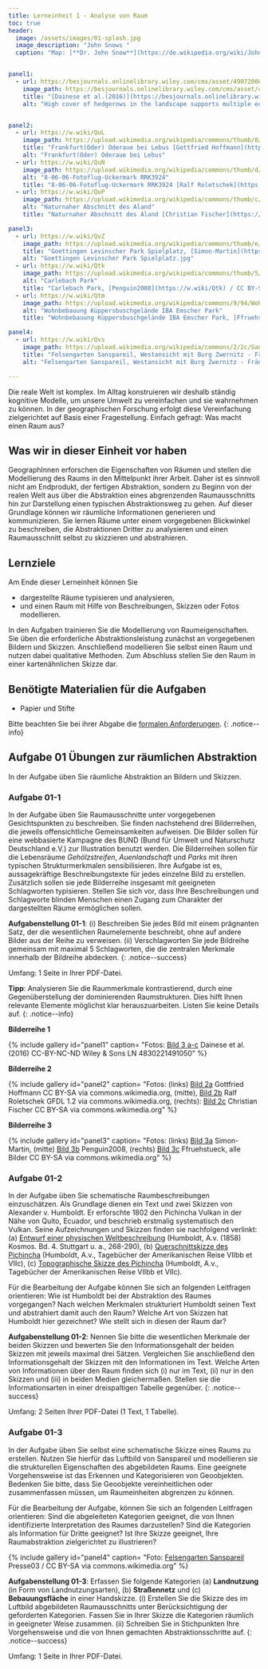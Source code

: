 ```yaml
---
title: Lerneinheit 1 - Analyse von Raum
toc: true
header:
  image: /assets/images/01-splash.jpg
  image_description: "John Snows "
  caption: "Map: [**Dr. John Snow**](https://de.wikipedia.org/wiki/John_Snow_(Mediziner)) [Wellcome Library via wikimedia](https://w.wiki/QtV)"


panel1:  
  - url: https://besjournals.onlinelibrary.wiley.com/cms/asset/49072000-0c42-42a2-b925-a34d2cd4f6e4/
    image_path: https://besjournals.onlinelibrary.wiley.com/cms/asset/49072000-0c42-42a2-b925-a34d2cd4f6e4/jpe12747-fig-0001-m.jpg
    title: "[Dainese et al.(2016)](https://besjournals.onlinelibrary.wiley.com/cms/asset/49072000-0c42-42a2-b925-a34d2cd4f6e4/jpe12747-fig-0001-m.jpg), High cover of hedgerows in the landscape supports multiple ecosystem services in Mediterranean cereal fields"
    alt: "High cover of hedgerows in the landscape supports multiple ecosystem services in Mediterranean cereal fields"


panel2:  
  - url: https://w.wiki/QuL
    image_path: https://upload.wikimedia.org/wikipedia/commons/thumb/0/0d/Frankfurt%28Oder%29_Oderaue_bei_Lebus_-_panoramio.jpg/1280px-Frankfurt%28Oder%29_Oderaue_bei_Lebus_-_panoramio.jpg
    title: "Frankfurt(Oder) Oderaue bei Lebus [Gottfried Hoffmann](https://w.wiki/QuL) / CC-BY via commons.wikimedia.org"
    alt: "Frankfurt(Oder) Oderaue bei Lebus"
  - url: https://w.wiki/QuN  
    image_path: https://upload.wikimedia.org/wikipedia/commons/thumb/d/d5/18-06-06-Fotoflug-Uckermark_RRK3924.jpg/1280px-18-06-06-Fotoflug-Uckermark_RRK3924.jpg  
    alt: "8-06-06-Fotoflug-Uckermark RRK3924"
    title: "8-06-06-Fotoflug-Uckermark RRK3924 [Ralf Roletschek](https://w.wiki/QuN) / GFDL 1.2  via commons.wikimedia.org"
  - url: https://w.wiki/QuP    
    image_path: https://upload.wikimedia.org/wikipedia/commons/thumb/c/c0/AlandFloodplain.jpg/1280px-AlandFloodplain.jpg
    alt: "Naturnaher Abschnitt des Aland"
    title: "Naturnaher Abschnitt des Aland [Christian Fischer](https://w.wiki/QuP) / CC BY-SA via commons.wikimedia.org"

panel3:
  - url: https://w.wiki/QvZ
    image_path: https://upload.wikimedia.org/wikipedia/commons/thumb/e/eb/Goettingen_Levinscher_Park_Spielplatz.jpg/1280px-Goettingen_Levinscher_Park_Spielplatz.jpg
    title: "Goettingen Levinscher Park Spielplatz, [Simon-Martin](https://w.wiki/Qtm) / CC BY-SA via commons.wikimedia.org"
    alt: "Goettingen Levinscher Park Spielplatz.jpg"
  - url: https://w.wiki/Qtk
    image_path: https://upload.wikimedia.org/wikipedia/commons/thumb/5/57/Carlebach_Park_HSST.jpg/320px-Carlebach_Park_HSST.jpg  
    alt: "Carlebach Park"
    title: "Carlebach Park, [Penguin2008](https://w.wiki/Qtk) / CC BY-SA via commons.wikimedia.org"
  - url: https://w.wiki/Qtm
    image_path: https://upload.wikimedia.org/wikipedia/commons/9/94/Wohnbebauung_K%C3%BCppersbuschgel%C3%A4nde_IBA_Emscher_Park%2C_Gelsenkirchen%2C_Szyszkowitz-Kowalski.jpg
    alt: "Wohnbebauung Küppersbuschgelände IBA Emscher Park"
    title: "Wohnbebauung Küppersbuschgelände IBA Emscher Park, [Ffruehstueck](https://w.wiki/Qtm) / CC BY-SA via commons.wikimedia.org"

panel4:  
  - url: https://w.wiki/Qvs
    image_path: https://upload.wikimedia.org/wikipedia/commons/2/2c/Sanspareil_Luftbild_West.jpg
    title: "Felsengarten Sanspareil, Westansicht mit Burg Zwernitz - Fränkische Schweiz, Bayern, [Presse03](https://w.wiki/Qvs) / CC BY-SA via commons.wikimedia.org"
    alt: "Felsengarten Sanspareil, Westansicht mit Burg Zwernitz - Fränkische Schweiz, Bayern"

---
```




Die reale Welt ist komplex. Im Alltag konstruieren wir deshalb ständig kognitive Modelle, um unsere Umwelt zu vereinfachen und sie wahrnehmen zu können. In der geographischen Forschung erfolgt diese Vereinfachung zielgerichtet auf Basis einer Fragestellung. Einfach gefragt: Was macht einen Raum aus?

<!--more-->

## Was wir in dieser Einheit vor haben
GeographInnen erforschen die Eigenschaften von Räumen und stellen die Modellierung des Raums in den Mittelpunkt ihrer Arbeit. Daher ist es sinnvoll nicht am Endprodukt, der fertigen Abstraktion, sondern zu Beginn von der realen Welt aus über die Abstraktion eines abgrenzenden Raumausschnitts hin zur Darstellung einen typischen Abstraktionsweg zu gehen. Auf dieser Grundlage können wir räumliche Informationen generieren und kommunizieren. Sie lernen Räume unter einem vorgegebenen Blickwinkel zu beschreiben, die Abstraktionen Dritter zu analysieren und einen Raumausschnitt selbst zu skizzieren und abstrahieren. 

## Lernziele
Am Ende dieser Lerneinheit können Sie
* dargestellte Räume typisieren und analysieren,
* und einen Raum mit Hilfe von Beschreibungen, Skizzen oder Fotos modellieren.

In den Aufgaben trainieren Sie die Modellierung von Raumeigenschaften. Sie üben die erforderliche Abstraktionsleistung zunächst an vorgegebenen Bildern und Skizzen. Anschließend modellieren Sie selbst einen Raum und nutzen dabei qualitative Methoden. Zum Abschluss stellen Sie den Raum in einer kartenähnlichen Skizze dar.

## Benötigte Materialien für die Aufgaben
* Papier und Stifte




Bitte beachten Sie bei ihrer Abgabe die [formalen Anforderungen](https://gisma-courses.github.io/bsc-geoinfo-basic/unit00/unit00-03_assignments.html#formale-anforderungen).
{: .notice--info}



## Aufgabe 01 Übungen zur räumlichen Abstraktion
In der Aufgabe üben Sie räumliche Abstraktion an Bildern und Skizzen.

### Aufgabe 01-1
In der Aufgabe üben Sie Raumausschnitte unter vorgegebenen Gesichtspunkten zu beschreiben. Sie finden nachstehend drei Bilderreihen, die jeweils offensichtliche Gemeinsamkeiten aufweisen. Die Bilder sollen für eine webbasierte Kampagne des BUND (Bund für Umwelt und Naturschutz Deutschland e.V.) zur Illustration benutzt werden. Die Bilderreihen sollen für die Lebensräume *Gehölzstreifen*, *Auenlandschaft* und *Parks* mit ihren typischen Strukturmerkmalen sensibilisieren. Ihre Aufgabe ist es, aussagekräftige Beschreibungstexte für jedes einzelne Bild zu erstellen. Zusätzlich sollen sie jede Bilderreihe insgesamt mit geeigneten Schlagworten typisieren. Stellen Sie sich vor, dass Ihre Beschreibungen und Schlagworte blinden Menschen einen Zugang zum Charakter der dargestellten Räume ermöglichen sollen.

**Aufgabenstellung 01-1**: (i) Beschreiben Sie jedes Bild mit einem prägnanten Satz, der die wesentlichen Raumelemente beschreibt, ohne auf andere Bilder aus der Reihe zu verweisen. (ii) Verschlagworten Sie jede Bildreihe gemeinsam mit maximal 5 Schlagworten, die die zentralen Merkmale innerhalb der Bildreihe abdecken.
{: .notice--success}

Umfang: 1 Seite in Ihrer PDF-Datei.

**Tipp**: Analysieren Sie die Raummerkmale kontrastierend, durch eine Gegenüberstellung der dominierenden Raumstrukturen. Dies hilft Ihnen relevante Elemente möglichst klar herauszuarbeiten. Listen Sie keine Details auf.
{: .notice--info}


**Bilderreihe 1**

{% include gallery id="panel1"  caption= "Fotos: [Bild 3 a-c](https://besjournals.onlinelibrary.wiley.com/cms/asset/49072000-0c42-42a2-b925-a34d2cd4f6e4/jpe12747-fig-0001-m.jpg) Dainese et al. (2016) CC-BY-NC-ND Wiley & Sons LN 4830221491050" %}


**Bilderreihe 2**

{% include gallery id="panel2"  caption= "Fotos: (links) [Bild 2a](https://w.wiki/QuL) Gottfried Hoffmann CC BY-SA via commons.wikimedia.org, (mitte), [Bild 2b](https://w.wiki/QuN) Ralf Roletschek GFDL 1.2 via commons.wikimedia.org, (rechts): [Bild 2c](https://w.wiki/QuP) Christian Fischer CC BY-SA via commons.wikimedia.org" %}

**Bilderreihe 3**


{% include gallery id="panel3"  caption= "Fotos: (links) [Bild 3a](https://w.wiki/Qtj) Simon-Martin, (mitte) [Bild 3b](https://w.wiki/Qtk) Penguin2008, (rechts) [Bild 3c](https://w.wiki/Qtm) Ffruehstueck, alle Bilder CC BY-SA via commons.wikimedia.org" %}




### Aufgabe 01-2
In der Aufgabe üben Sie schematische Raumbeschreibungen einzuschätzen. Als Grundlage dienen ein Text und zwei Skizzen von Alexander v. Humboldt. Er erforschte 1802 den Pichincha Vulkan in der Nähe von Quito, Ecuador, und beschrieb erstmalig systematisch den Vulkan. Seine Aufzeichnungen und Skizzen finden sie nachfolgend verlinkt: (a) [Entwurf einer physischen Weltbeschreibung](http://www.deutschestextarchiv.de/book/view/humboldt_kosmos04_1858?p=273) (Humboldt, A.v. (1858) Kosmos. Bd. 4. Stuttgart u. a., 268-290), (b) [Querschnittskizze des Pichincha](https://digital.staatsbibliothek-berlin.de/werkansicht?PPN=PPN779884310&PHYSID=PHYS_0806&view=overview-toc&DMDID=DMDLOG_0001) (Humboldt, A.v., Tagebücher der Amerikanischen Reise VIIbb et VIIc), (c) [Topographische Skizze des Pichincha](https://digital.staatsbibliothek-berlin.de/werkansicht?PPN=PPN779884310&PHYSID=PHYS_0820&view=overview-toc&DMDID=DMDLOG_0001) (Humboldt, A.v., Tagebücher der Amerikanischen Reise VIIbb et VIIc).

Für die Bearbeitung der Aufgabe können Sie sich an folgenden Leitfragen orientieren: Wie ist Humboldt bei der Abstraktion des Raumes vorgegangen? Nach welchen Merkmalen strukturiert Humboldt seinen Text und abstrahiert damit auch den Raum? Welche Art von Skizzen hat Humboldt hier gezeichnet? Wie stellt sich in diesen der Raum dar?

**Aufgabenstellung 01-2**: Nennen Sie bitte die wesentlichen Merkmale der beiden Skizzen und bewerten Sie den Informationsgehalt der beiden Skizzen mit jeweils maximal drei Sätzen. Vergleichen Sie anschließend den Informationsgehalt der Skizzen mit den Informationen im Text. Welche Arten von Informationen über den Raum finden sich (i) nur im Text, (ii) nur in den Skizzen und (iii) in beiden Medien gleichermaßen. Stellen sie die Informationsarten in einer dreispaltigen Tabelle gegenüber.
{: .notice--success}

Umfang: 2 Seiten Ihrer PDF-Datei (1 Text, 1 Tabelle).


### Aufgabe 01-3
In der Aufgabe üben Sie selbst eine schematische Skizze eines Raums zu erstellen. Nutzen Sie hierfür das Luftbild von Sanspareil und modellieren sie die strukturellen Eigenschaften des abgebildeten Raums. Eine geeignete Vorgehensweise ist das Erkennen und Kategorisieren von Geoobjekten. Bedenken Sie bitte, dass Sie Geoobjekte vereinheitlichen oder zusammenfassen müssen, um Raumeinheiten abgrenzen zu können.

Für die Bearbeitung der Aufgabe, können Sie sich an folgenden Leitfragen orientieren: Sind die abgeleiteten Kategorien geeignet, die von Ihnen identifizierte Interpretation des Raumes darzustellen? Sind die Kategorien als Information für Dritte geeignet? Ist Ihre Skizze geeignet, Ihre Raumabstraktion zielgerichtet zu illustrieren?



{% include gallery id="panel4"  caption= "Foto: [Felsengarten Sanspareil](https://w.wiki/Qvt) Presse03 / CC BY-SA via commons.wikimedia.org" %}




**Aufgabenstellung 01-3**: Erfassen Sie folgende Kategorien (a) **Landnutzung** (in Form von Landnutzungsarten), (b) **Straßennetz** und (c) **Bebauungsfläche** in einer Handskizze.
(i) Erstellen Sie die Skizze des im Luftbild abgebildeten Raumausschnitts unter Berücksichtigung der geforderten Kategorien. Fassen Sie in Ihrer Skizze die Kategorien räumlich in geeigneter Weise zusammen. (ii) Schreiben Sie in Stichpunkten Ihre Vorgehensweise und die von Ihnen gemachten Abstraktionsschritte auf.
{: .notice--success}

Umfang: 1 Seite in Ihrer PDF-Datei.
